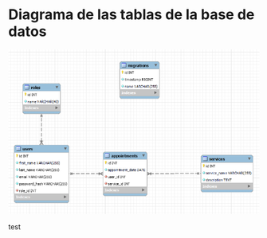 # Diagrama de las tablas de la base de datos

![Diagram for the first tables created](./img/Diagram_Tables.png)



test
